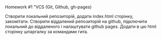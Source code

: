 Homework #1
"VCS (Git, Github, gh-pages)

Створити локальний репозиторій, додати index.html сторінку, закомітати. Створити віддалений репозиторій на github, підключити локальний до віддаленого і налаштувати github pages.
Додати в цю html сторiнку шпаргалку за командами гита.
